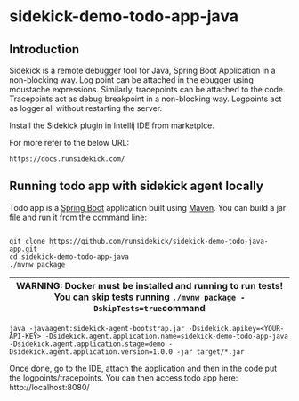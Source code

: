 # sidekick-demo-todo-app-java

## Introduction
Sidekick is a remote debugger tool for Java, Spring Boot Application in a non-blocking way. Log point can be attached in the ebugger using moustache expressions. Similarly, tracepoints can be attached to the code. Tracepoints act as debug breakpoint in a non-blocking way. Logpoints act as logger all without restarting the server.

 Install the Sidekick plugin in Intellij IDE from marketplce.
 
 For more refer to the below URL:
 
 ```
 https://docs.runsidekick.com/
 ```



## Running todo app with sidekick agent locally
Todo app is a [Spring Boot](https://spring.io/guides/gs/spring-boot) application built using [Maven](https://spring.io/guides/gs/maven/). You can build a jar file and run it from the command line:

```

git clone https://github.com/runsidekick/sidekick-demo-todo-java-app.git
cd sidekick-demo-todo-app-java
./mvnw package
```
| WARNING: Docker must be installed and running to run tests! <br/>You can skip tests running ```./mvnw package -DskipTests=true```command |
|-------------------------------------------------------------------------------------------------------------------------------------|
```
java -javaagent:sidekick-agent-bootstrap.jar -Dsidekick.apikey=<YOUR-API-KEY> -Dsidekick.agent.application.name=sidekick-demo-todo-app-java -Dsidekick.agent.application.stage=demo -Dsidekick.agent.application.version=1.0.0 -jar target/*.jar
```

Once done, go to the IDE, attach the application and then in the code put the logpoints/tracepoints.
You can then access todo app here: http://localhost:8080/
